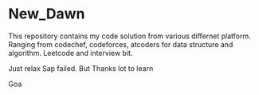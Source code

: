# New_Dawn


This repository contains my code solution from various differnet platform.
Ranging from codechef, codeforces, atcoders for data structure and algorithm.
Leetcode and interview bit.

Just relax
Sap failed. But Thanks lot to learn

Goa

